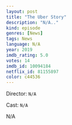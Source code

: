 ```yaml
---
layout: post
title: "The Uber Story"
description: "N/A.."
kind: episode
genres: [News]
tags: News 
language: N/A
year: 2019
imdb_rating: 5.0
votes: 14
imdb_id: 10094184
netflix_id: 81155897
color: c44536
---
```

Director: `N/A`  

Cast: `N/A` 

N/A